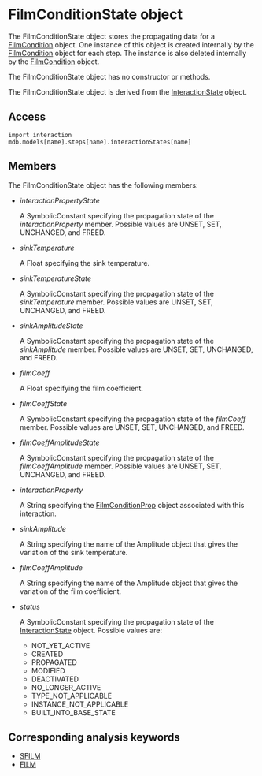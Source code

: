 # FilmConditionState object

The FilmConditionState object stores the propagating data for a [FilmCondition](https://help.3ds.com/2022/english/DSSIMULIA_Established/SIMACAEKERRefMap/simaker-c-filmconditionpyc.htm?ContextScope=all) object. One instance of this object is created internally by the [FilmCondition](https://help.3ds.com/2022/english/DSSIMULIA_Established/SIMACAEKERRefMap/simaker-c-filmconditionpyc.htm?ContextScope=all) object for each step. The instance is also deleted internally by the [FilmCondition](https://help.3ds.com/2022/english/DSSIMULIA_Established/SIMACAEKERRefMap/simaker-c-filmconditionpyc.htm?ContextScope=all) object.

The FilmConditionState object has no constructor or methods.

The FilmConditionState object is derived from the [InteractionState](https://help.3ds.com/2022/english/DSSIMULIA_Established/SIMACAEKERRefMap/simaker-c-interactionstatepyc.htm?ContextScope=all) object.

## Access

```
import interaction
mdb.models[name].steps[name].interactionStates[name]
```

## Members

The FilmConditionState object has the following members:

- *interactionPropertyState*

  A SymbolicConstant specifying the propagation state of the *interactionProperty* member. Possible values are UNSET, SET, UNCHANGED, and FREED.

- *sinkTemperature*

  A Float specifying the sink temperature.

- *sinkTemperatureState*

  A SymbolicConstant specifying the propagation state of the *sinkTemperature* member. Possible values are UNSET, SET, UNCHANGED, and FREED.

- *sinkAmplitudeState*

  A SymbolicConstant specifying the propagation state of the *sinkAmplitude* member. Possible values are UNSET, SET, UNCHANGED, and FREED.

- *filmCoeff*

  A Float specifying the film coefficient.

- *filmCoeffState*

  A SymbolicConstant specifying the propagation state of the *filmCoeff* member. Possible values are UNSET, SET, UNCHANGED, and FREED.

- *filmCoeffAmplitudeState*

  A SymbolicConstant specifying the propagation state of the *filmCoeffAmplitude* member. Possible values are UNSET, SET, UNCHANGED, and FREED.

- *interactionProperty*

  A String specifying the [FilmConditionProp](https://help.3ds.com/2022/english/DSSIMULIA_Established/SIMACAEKERRefMap/simaker-c-filmconditionproppyc.htm?ContextScope=all) object associated with this interaction.

- *sinkAmplitude*

  A String specifying the name of the Amplitude object that gives the variation of the sink temperature.

- *filmCoeffAmplitude*

  A String specifying the name of the Amplitude object that gives the variation of the film coefficient.

- *status*

  A SymbolicConstant specifying the propagation state of the [InteractionState](https://help.3ds.com/2022/english/DSSIMULIA_Established/SIMACAEKERRefMap/simaker-c-interactionstatepyc.htm?ContextScope=all) object. Possible values are:

  - NOT_YET_ACTIVE
  - CREATED
  - PROPAGATED
  - MODIFIED
  - DEACTIVATED
  - NO_LONGER_ACTIVE
  - TYPE_NOT_APPLICABLE
  - INSTANCE_NOT_APPLICABLE
  - BUILT_INTO_BASE_STATE



## Corresponding analysis keywords

- [SFILM](https://help.3ds.com/2022/english/DSSIMULIA_Established/SIMACAEKEYRefMap/simakey-r-sfilm.htm?ContextScope=all#simakey-r-sfilm)
- [FILM](https://help.3ds.com/2022/english/DSSIMULIA_Established/SIMACAEKEYRefMap/simakey-r-film.htm?ContextScope=all#simakey-r-film)